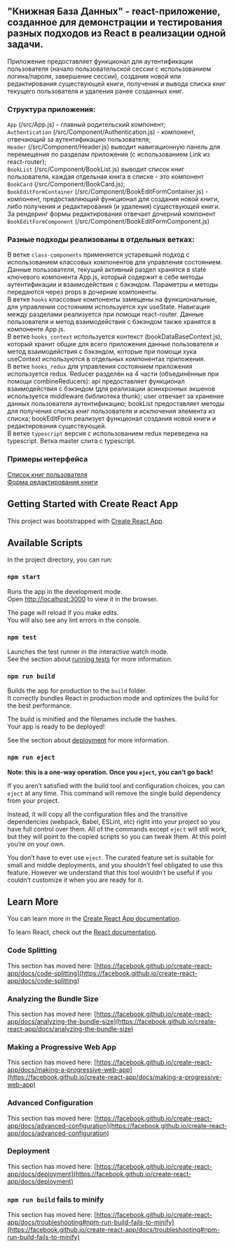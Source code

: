 ## "Книжная База Данных" - react-приложение, созданное для демонстрации и тестирования разных подходов из React в реализации одной задачи.

Приложение предоставляет функционал для аутентификации пользователя (начало пользовательской сессии с использованием логина/пароля, завершение сессии), создания новой или редактирования существующей книги, получения и вывода списка книг текущего пользователя и удаления ранее созданных книг. 

### Структура приложения:

`App` (/src/App.js) - главный родительский компонент; \
`Authentication` (/src/Component/Authentication.js) - компонент, отвечающий за аутентификацию пользователя; \
`Header` (/src/Component/Header.js) выводит навигационную панель для перемещения по разделам приложения (с использованием Link из react-router); \
`BookList` (/src/Component/BookList.js) выводит список книг пользователя, каждая отдельная книга в списке - это компонент `BookCard` (/src/Component/BookCard.js); \
`BookEditFormContainer` (/src/Component/BookEditFormContainer.js) - компонент, предоставляющий функционал для создания новой книги, либо получения и редактирования (и удаления) существующей книги. За рендеринг формы редактирования отвечает дочерний компонент `BookEditFormComponent` (/src/Component/BookEditFormComponent.js)

### Разные подходы реализованы в отдельных ветках: 
В ветке `class-components` применяется устаревший подход с использованием классовых компонентов для управления состоянием. Данные пользователя, текущий активный раздел хранятся в state ключевого компонента App.js, который содержит в себе методы аутентификации и взаимодействия с бэкэндом. Параметры и методы передаются через props в дочерние компоненты. \
В ветке `hooks` классовые компоненты замещены на функциональные, для управления состоянием используется хук useState. Навигация между разделами реализуется при помощи react-router. Данные пользователя и метод взаимодействия с бэкэндом также хранятся в компоненте App.js. \
В ветке `hooks_context` используется контекст (bookDataBaseContext.js), который хранит общие для всего приложения данные пользователя и метод взаимодействия с бэкэндом, которые при помощи хука useContext используются в отдельных компонентах приложения. \
В ветке `hooks_redux` для управления состоянием приложения используется redux. Reducer разделён на 4 части (объединённые при помощи combineReducers): api предоставляет  функционал взаимодействия с бэкэндом (для реализации асинхронных экшенов используется middleware библиотека thunk); user отвечает за хранение данных пользователя аутентификацию; bookList предоставляет методы для получения списка книг пользователя и исключения элемента из списка; bookEditForm реализует функционал создания новой книги и редактирования существующей. \
В ветке `typescript` версия с использованием redux переведена на typescript. Ветка master слита с typescript.


### Примеры интерфейса

[Список книг пользователя](https://drive.google.com/file/d/1jX-vpCUVp0fNeCTxSxwiFNfT6uMEaVeL/view?usp=sharing) \
[Форма редактирования книги](https://drive.google.com/file/d/1j_5b0LTEif_vD7Zlp9kBOGlywv0PcoK5/view?usp=sharing)


## Getting Started with Create React App

This project was bootstrapped with [Create React App](https://github.com/facebook/create-react-app).

## Available Scripts

In the project directory, you can run:

### `npm start`

Runs the app in the development mode.\
Open [http://localhost:3000](http://localhost:3000) to view it in the browser.

The page will reload if you make edits.\
You will also see any lint errors in the console.

### `npm test`

Launches the test runner in the interactive watch mode.\
See the section about [running tests](https://facebook.github.io/create-react-app/docs/running-tests) for more information.

### `npm run build`

Builds the app for production to the `build` folder.\
It correctly bundles React in production mode and optimizes the build for the best performance.

The build is minified and the filenames include the hashes.\
Your app is ready to be deployed!

See the section about [deployment](https://facebook.github.io/create-react-app/docs/deployment) for more information.

### `npm run eject`

**Note: this is a one-way operation. Once you `eject`, you can’t go back!**

If you aren’t satisfied with the build tool and configuration choices, you can `eject` at any time. This command will remove the single build dependency from your project.

Instead, it will copy all the configuration files and the transitive dependencies (webpack, Babel, ESLint, etc) right into your project so you have full control over them. All of the commands except `eject` will still work, but they will point to the copied scripts so you can tweak them. At this point you’re on your own.

You don’t have to ever use `eject`. The curated feature set is suitable for small and middle deployments, and you shouldn’t feel obligated to use this feature. However we understand that this tool wouldn’t be useful if you couldn’t customize it when you are ready for it.

## Learn More

You can learn more in the [Create React App documentation](https://facebook.github.io/create-react-app/docs/getting-started).

To learn React, check out the [React documentation](https://reactjs.org/).

### Code Splitting

This section has moved here: [https://facebook.github.io/create-react-app/docs/code-splitting](https://facebook.github.io/create-react-app/docs/code-splitting)

### Analyzing the Bundle Size

This section has moved here: [https://facebook.github.io/create-react-app/docs/analyzing-the-bundle-size](https://facebook.github.io/create-react-app/docs/analyzing-the-bundle-size)

### Making a Progressive Web App

This section has moved here: [https://facebook.github.io/create-react-app/docs/making-a-progressive-web-app](https://facebook.github.io/create-react-app/docs/making-a-progressive-web-app)

### Advanced Configuration

This section has moved here: [https://facebook.github.io/create-react-app/docs/advanced-configuration](https://facebook.github.io/create-react-app/docs/advanced-configuration)

### Deployment

This section has moved here: [https://facebook.github.io/create-react-app/docs/deployment](https://facebook.github.io/create-react-app/docs/deployment)

### `npm run build` fails to minify

This section has moved here: [https://facebook.github.io/create-react-app/docs/troubleshooting#npm-run-build-fails-to-minify](https://facebook.github.io/create-react-app/docs/troubleshooting#npm-run-build-fails-to-minify)
